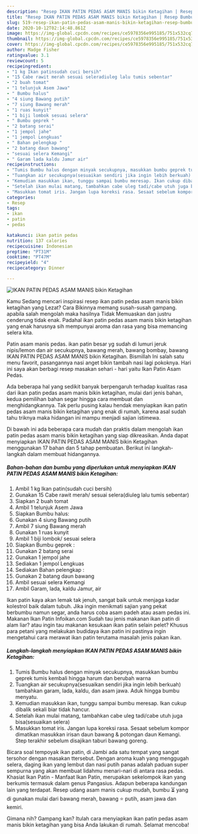 ```yaml
---
description: "Resep IKAN PATIN PEDAS ASAM MANIS bikin Ketagihan | Resep Bumbu IKAN PATIN PEDAS ASAM MANIS bikin Ketagihan Yang Bisa Manjain Lidah"
title: "Resep IKAN PATIN PEDAS ASAM MANIS bikin Ketagihan | Resep Bumbu IKAN PATIN PEDAS ASAM MANIS bikin Ketagihan Yang Bisa Manjain Lidah"
slug: 519-resep-ikan-patin-pedas-asam-manis-bikin-ketagihan-resep-bumbu-ikan-patin-pedas-asam-manis-bikin-ketagihan-yang-bisa-manjain-lidah
date: 2020-10-12T02:14:48.861Z
image: https://img-global.cpcdn.com/recipes/ce5978356e995185/751x532cq70/ikan-patin-pedas-asam-manis-bikin-ketagihan-foto-resep-utama.jpg
thumbnail: https://img-global.cpcdn.com/recipes/ce5978356e995185/751x532cq70/ikan-patin-pedas-asam-manis-bikin-ketagihan-foto-resep-utama.jpg
cover: https://img-global.cpcdn.com/recipes/ce5978356e995185/751x532cq70/ikan-patin-pedas-asam-manis-bikin-ketagihan-foto-resep-utama.jpg
author: Madge Fisher
ratingvalue: 3.1
reviewcount: 5
recipeingredient:
- "1 kg Ikan patinsudah cuci bersih"
- "15 Cabe rawit merah sesuai seleradiuleg lalu tumis sebentar"
- "2 buah tomat"
- "1 telunjuk Asem Jawa"
- " Bumbu halus"
- "4 siung Bawang putih"
- "7 siung Bawang merah"
- "1 ruas kunyit"
- "1 biji lombok sesuai selera"
- " Bumbu geprek "
- "2 batang serai"
- "1 jempol jahe"
- "1 jempol Lengkuas"
- " Bahan pelengkap "
- "2 batang daun bawang"
- "sesuai selera Kemangi"
- " Garam lada kaldu Jamur air"
recipeinstructions:
- "Tumis Bumbu halus dengan minyak secukupnya, masukkan bumbu geprek tumis kembali hingga harum dan berubah warna"
- "Tuangkan air secukupnya(sesuaikan sendiri jika ingin lebih berkuah) tambahkan garam, lada, kaldu, dan asam jawa. Aduk hingga bumbu menyatu."
- "Kemudian masukkan ikan, tunggu sampai bumbu meresap. Ikan cukup dibalik sekali biar tidak hancur."
- "Setelah ikan mulai matang, tambahkan cabe uleg tadi/cabe utuh juga bisa(sesuaikan selera)"
- "Masukkan tomat iris. Jangan lupa koreksi rasa. Sesaat sebelum kompor dimatikan masukkan irisan daun bawang &amp; potongan daun Kemangi. Step terakhir sebelum disajikan taburi bawang goreng."
categories:
- Resep
tags:
- ikan
- patin
- pedas

katakunci: ikan patin pedas 
nutrition: 137 calories
recipecuisine: Indonesian
preptime: "PT31M"
cooktime: "PT47M"
recipeyield: "4"
recipecategory: Dinner

---
```



![IKAN PATIN PEDAS ASAM MANIS bikin Ketagihan](https://img-global.cpcdn.com/recipes/ce5978356e995185/751x532cq70/ikan-patin-pedas-asam-manis-bikin-ketagihan-foto-resep-utama.jpg)

Kamu Sedang mencari inspirasi resep ikan patin pedas asam manis bikin ketagihan yang Lezat? Cara Bikinnya memang susah-susah gampang. apabila salah mengolah maka hasilnya Tidak Memuaskan dan justru cenderung tidak enak. Padahal ikan patin pedas asam manis bikin ketagihan yang enak harusnya sih mempunyai aroma dan rasa yang bisa memancing selera kita.

Patin asam manis pedas. ikan patin besar yg sudah di lumuri jeruk nipis/lemon dan air secukupnya, bawang merah, bawang bombay, bawang IKAN PATIN PEDAS ASAM MANIS bikin Ketagihan. Bismillah Ini salah satu menu favorit, pasangannya nasi anget bikin tambah nasi lagi pokoknya. Hari ini saya akan berbagi resep masakan sehari - hari yaitu Ikan Patin Asam Pedas.

Ada beberapa hal yang sedikit banyak berpengaruh terhadap kualitas rasa dari ikan patin pedas asam manis bikin ketagihan, mulai dari jenis bahan, kedua pemilihan bahan segar hingga cara membuat dan menghidangkannya. Tak perlu pusing kalau hendak menyiapkan ikan patin pedas asam manis bikin ketagihan yang enak di rumah, karena asal sudah tahu triknya maka hidangan ini mampu menjadi sajian istimewa.


Di bawah ini ada beberapa cara mudah dan praktis dalam mengolah ikan patin pedas asam manis bikin ketagihan yang siap dikreasikan. Anda dapat menyiapkan IKAN PATIN PEDAS ASAM MANIS bikin Ketagihan menggunakan 17 bahan dan 5 tahap pembuatan. Berikut ini langkah-langkah dalam membuat hidangannya.

<!--inarticleads1-->

##### Bahan-bahan dan bumbu yang diperlukan untuk menyiapkan IKAN PATIN PEDAS ASAM MANIS bikin Ketagihan:

1. Ambil 1 kg Ikan patin(sudah cuci bersih)
1. Gunakan 15 Cabe rawit merah/ sesuai selera(diuleg lalu tumis sebentar)
1. Siapkan 2 buah tomat
1. Ambil 1 telunjuk Asem Jawa
1. Siapkan  Bumbu halus:
1. Gunakan 4 siung Bawang putih
1. Ambil 7 siung Bawang merah
1. Gunakan 1 ruas kunyit
1. Ambil 1 biji lombok/ sesuai selera
1. Siapkan  Bumbu geprek :
1. Gunakan 2 batang serai
1. Gunakan 1 jempol jahe
1. Sediakan 1 jempol Lengkuas
1. Sediakan  Bahan pelengkap :
1. Gunakan 2 batang daun bawang
1. Ambil sesuai selera Kemangi
1. Ambil  Garam, lada, kaldu Jamur, air


Ikan patin kaya akan lemak tak jenuh, sangat baik untuk menjaga kadar kolestrol baik dalam tubuh. Jika ingin menikmati sajian yang pekat berbumbu namun segar, anda harus coba asam padeh atau asam pedas ini. Makanan Ikan Patin Infoikan.com Sudah tau jenis makanan ikan patin di alam liar? atau ingin tau makanan kesukaan ikan patin selain pelet? Khusus para petani yang melakukan budidaya ikan patin ini pastinya ingin mengetahui cara merawat ikan patin terutama masalah jenis pakan ikan. 

<!--inarticleads2-->

##### Langkah-langkah menyiapkan IKAN PATIN PEDAS ASAM MANIS bikin Ketagihan:

1. Tumis Bumbu halus dengan minyak secukupnya, masukkan bumbu geprek tumis kembali hingga harum dan berubah warna
1. Tuangkan air secukupnya(sesuaikan sendiri jika ingin lebih berkuah) tambahkan garam, lada, kaldu, dan asam jawa. Aduk hingga bumbu menyatu.
1. Kemudian masukkan ikan, tunggu sampai bumbu meresap. Ikan cukup dibalik sekali biar tidak hancur.
1. Setelah ikan mulai matang, tambahkan cabe uleg tadi/cabe utuh juga bisa(sesuaikan selera)
1. Masukkan tomat iris. Jangan lupa koreksi rasa. Sesaat sebelum kompor dimatikan masukkan irisan daun bawang &amp; potongan daun Kemangi. Step terakhir sebelum disajikan taburi bawang goreng.


Bicara soal tempoyak ikan patin, di Jambi ada satu tempat yang sangat tersohor dengan masakan ttersebut. Dengan aroma kuah yang menggugah selera, daging ikan yang lembut dan nasi putih panas adalah paduan super sempurna yang akan membuat lidahmu menari-nari di antara rasa pedas. Khasiat Ikan Patin - Manfaat Ikan Patin, merupakan sekelompok ikan yang berkumis termasuk dalam genus Pangasius. Adapun beberapa kandungan lain yang terdapat. Resep udang asam manis cukup mudah, bumbu ⏳ yang di gunakan mulai dari bawang merah, bawang ⭐ putih, asam jawa dan kemiri. 

Gimana nih? Gampang kan? Itulah cara menyiapkan ikan patin pedas asam manis bikin ketagihan yang bisa Anda lakukan di rumah. Selamat mencoba!
